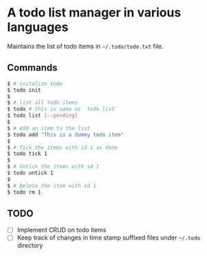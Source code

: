 # A todo list manager in various languages
Maintains the list of todo items in `~/.todo/todo.txt` file.

## Commands

```bash
$ # initalize todo
$ todo init
$
$ # list all todo items
$ todo # this is same as `todo list`
$ todo list [--pending]
$
$ # Add an item to the list
$ todo add "This is a dummy todo item"
$
$ # Tick the items with id 1 as done
$ todo tick 1
$
$ # Untick the items with id 1
$ todo untick 1
$
$ # Delete the item with id 1
$ todo rm 1
```

## TODO
- [ ] Implement CRUD on todo items
- [ ] Keep track of changes in time stamp suffixed files under `~/.todo` directory

